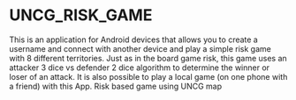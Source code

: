 # UNCG_RISK_GAME
This is an application for Android devices that allows you to create a username and connect with another device and play a simple risk game with 8 different territories. Just as in the board game risk, this game uses an attacker 3 dice vs defender 2 dice algorithm to determine the winner or loser of an attack. 
It is also possible to play a local game (on one phone with a friend) with this App.
Risk based game using UNCG map
